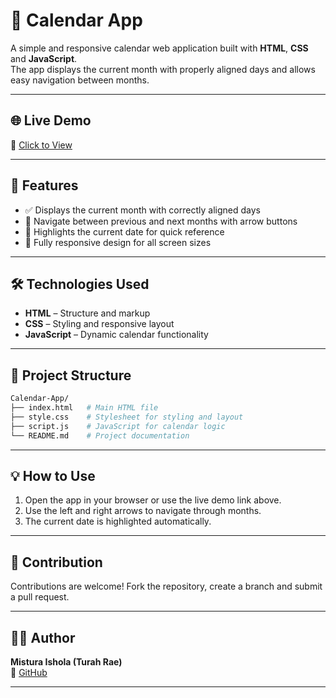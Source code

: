 # 📅 Calendar App

A simple and responsive calendar web application built with **HTML**, **CSS** and **JavaScript**.  
The app displays the current month with properly aligned days and allows easy navigation between months.

---

## 🌐 Live Demo
🔗 [Click to View](https://turahrae.github.io/Calendar-App/)

---

## 🚀 Features

- ✅ Displays the current month with correctly aligned days  
- 🔄 Navigate between previous and next months with arrow buttons  
- 📅 Highlights the current date for quick reference  
- 📱 Fully responsive design for all screen sizes  

---

## 🛠️ Technologies Used

- **HTML** – Structure and markup  
- **CSS** – Styling and responsive layout  
- **JavaScript** – Dynamic calendar functionality  

---

## 📂 Project Structure

```bash
Calendar-App/
├── index.html   # Main HTML file
├── style.css    # Stylesheet for styling and layout
├── script.js    # JavaScript for calendar logic
└── README.md    # Project documentation
```

---

## 💡 How to Use

1. Open the app in your browser or use the live demo link above.  
2. Use the left and right arrows to navigate through months.  
3. The current date is highlighted automatically.

---

## 🤝 Contribution

Contributions are welcome! Fork the repository, create a branch and submit a pull request.

---

## 👩‍💻 Author

**Mistura Ishola (Turah Rae)**  
🔗 [GitHub](https://github.com/TurahRae) 

---

